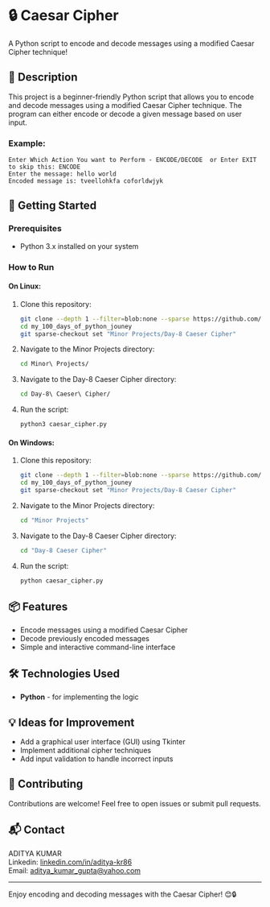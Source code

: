 # 🔒 Caesar Cipher

A Python script to encode and decode messages using a modified Caesar Cipher technique!

## 📜 Description

This project is a beginner-friendly Python script that allows you to encode and decode messages using a modified Caesar Cipher technique. The program can either encode or decode a given message based on user input.

### Example:
```
Enter Which Action You want to Perform - ENCODE/DECODE  or Enter EXIT to skip this: ENCODE
Enter the message: hello world
Encoded message is: tveellohkfa coforldwjyk
```

## 🚀 Getting Started

### Prerequisites

- Python 3.x installed on your system

### How to Run

#### On Linux:

1. Clone this repository:
   ```bash
   git clone --depth 1 --filter=blob:none --sparse https://github.com/aditya-kr86/my_100_days_of_python_jouney.git
   cd my_100_days_of_python_jouney
   git sparse-checkout set "Minor Projects/Day-8 Caeser Cipher"
   ```
2. Navigate to the Minor Projects directory:
   ```bash
   cd Minor\ Projects/
   ```
3. Navigate to the Day-8 Caeser Cipher directory:
   ```bash
   cd Day-8\ Caeser\ Cipher/
   ```
4. Run the script:
   ```bash
   python3 caesar_cipher.py
   ```

#### On Windows:

1. Clone this repository:
   ```bash
   git clone --depth 1 --filter=blob:none --sparse https://github.com/aditya-kr86/my_100_days_of_python_jouney.git
   cd my_100_days_of_python_jouney
   git sparse-checkout set "Minor Projects/Day-8 Caeser Cipher"
   ```
2. Navigate to the Minor Projects directory:
   ```bash
   cd "Minor Projects"
   ```
3. Navigate to the Day-8 Caeser Cipher directory:
   ```bash
   cd "Day-8 Caeser Cipher"
   ```
4. Run the script:
   ```bash
   python caesar_cipher.py
   ```

## 📦 Features

- Encode messages using a modified Caesar Cipher
- Decode previously encoded messages
- Simple and interactive command-line interface

## 🛠️ Technologies Used

- **Python** - for implementing the logic

## 💡 Ideas for Improvement

- Add a graphical user interface (GUI) using Tkinter
- Implement additional cipher techniques
- Add input validation to handle incorrect inputs

## 🤝 Contributing

Contributions are welcome! Feel free to open issues or submit pull requests.

## 📬 Contact

ADITYA KUMAR  
Linkedin: [linkedin.com/in/aditya-kr86](http://linkedin.com/in/aditya-kr86)  
Email: [aditya_kumar_gupta@yahoo.com](mailto:aditya_kumar_gupta@yahoo.com)

---

Enjoy encoding and decoding messages with the Caesar Cipher! 😊🔒
